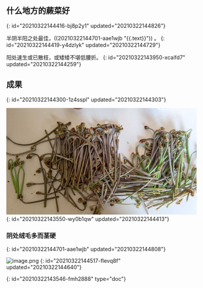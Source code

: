 ## 什么地方的蕨菜好
{: id="20210322144416-bj8p2y1" updated="20210322144826"}

半阴半阳之处最佳，((20210322144701-aae1wjb "{{.text}}")) 。
{: id="20210322144419-y4dzlyk" updated="20210322144729"}

阳处速生或已散枝，或矮矮不堪低腰折。
{: id="20210322143950-xcaifd7" updated="20210322144259"}

## 成果
{: id="20210322144300-1z4sspl" updated="20210322144303"}

![1616394894638.jpg](assets/1616394894638-20210322144358-1tnarql.jpg)
{: id="20210322143550-wy0b1qw" updated="20210322144413"}

### 阴处绒毛多而茎硬
{: id="20210322144701-aae1wjb" updated="20210322144808"}

![image.png](assets/image-20210322144517-l3cmqag.png)
{: id="20210322144517-flevq8f" updated="20210322144640"}


{: id="20210322143546-fmh2888" type="doc"}
